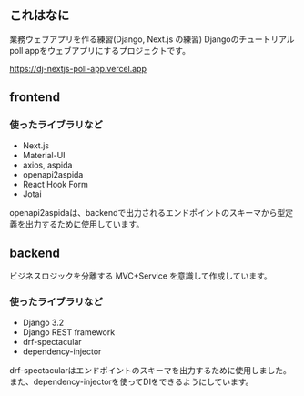 

## これはなに
業務ウェブアプリを作る練習(Django, Next.js の練習)
Djangoのチュートリアルpoll appをウェブアプリにするプロジェクトです。

https://dj-nextjs-poll-app.vercel.app

## frontend

### 使ったライブラリなど

* Next.js
* Material-UI
* axios, aspida
* openapi2aspida
* React Hook Form
* Jotai

openapi2aspidaは、backendで出力されるエンドポイントのスキーマから型定義を出力するために使用しています。

## backend

ビジネスロジックを分離する MVC+Service を意識して作成しています。

### 使ったライブラリなど

* Django 3.2
* Django REST framework
* drf-spectacular
* dependency-injector

drf-spectacularはエンドポイントのスキーマを出力するために使用しました。
また、dependency-injectorを使ってDIをできるようにしています。
